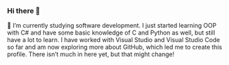 ### Hi there 👋

🌱 I’m currently studying software development. I just started learning OOP with C# and have some basic knowledge of C and Python as well, but still have a lot to learn. I have worked with Visual Studio and Visual Studio Code so far and am now exploring more about GitHub, which led me to create this profile. There isn’t much in here yet, but that might change!

<!--
**nerdpudding/nerdpudding** is a ✨ _special_ ✨ repository because its `README.md` (this file) appears on your GitHub profile.

Here are some ideas to get you started:

- 🔭 I’m currently working on ...
- 🌱 I’m currently learning ...
- 👯 I’m looking to collaborate on ...
- 🤔 I’m looking for help with ...
- 💬 Ask me about ...
- 📫 How to reach me: ...
- 😄 Pronouns: ...
- ⚡ Fun fact: ...
-->
